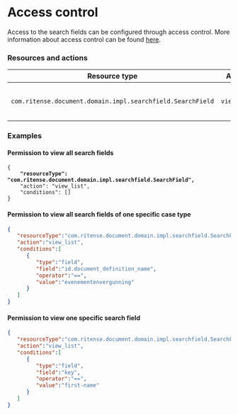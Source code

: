 # Access control

Access to the search fields can be configured through access control. More information about access control can be found [here](https://docs.valtimo.nl/features/access-control).

### Resources and actions

<table><thead><tr><th width="329">Resource type</th><th width="143">Action</th><th>Effect</th></tr></thead><tbody><tr><td><code>com.ritense.document.domain.impl.searchfield.SearchField</code></td><td><code>view_list</code></td><td>Allows viewing search fields</td></tr></tbody></table>

### Examples

#### Permission to view all search fields

<pre class="language-json"><code class="lang-json">{
<strong>    "resourceType": "com.ritense.document.domain.impl.searchfield.SearchField",
</strong>    "action": "view_list",
    "conditions": []
}
</code></pre>

#### Permission to view all search fields of one specific case type

```json
{
   "resourceType":"com.ritense.document.domain.impl.searchfield.SearchField",
   "action":"view_list",
   "conditions":[
      {
         "type":"field",
         "field":"id.document_definition_name",
         "operator":"==",
         "value":"evenementenvergunning"
      }
   ]
}
```

#### Permission to view one specific search field

```json
{
   "resourceType":"com.ritense.document.domain.impl.searchfield.SearchField",
   "action":"view_list",
   "conditions":[
      {
         "type":"field",
         "field":"key",
         "operator":"==",
         "value":"first-name"
      }
   ]
}
```


